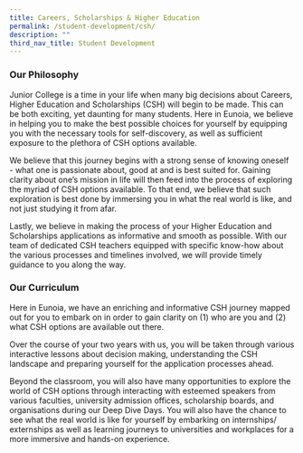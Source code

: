```yaml
---
title: Careers, Scholarships & Higher Education
permalink: /student-development/csh/
description: ""
third_nav_title: Student Development
---
```


### Our Philosophy

Junior College is a time in your life when many big decisions about Careers, Higher Education and Scholarships (CSH) will begin to be made. This can be both exciting, yet daunting for many students. Here in Eunoia, we believe in helping you to make the best possible choices for yourself by equipping you with the necessary tools for self-discovery, as well as sufficient exposure to the plethora of CSH options available.

We believe that this journey begins with a strong sense of knowing oneself - what one is passionate about, good at and is best suited for. Gaining clarity about one’s mission in life will then feed into the process of exploring the myriad of CSH options available. To that end, we believe that such exploration is best done by immersing you in what the real world is like, and not just studying it from afar.

Lastly, we believe in making the process of your Higher Education and Scholarships applications as informative and smooth as possible. With our team of dedicated CSH teachers equipped with specific know-how about the various processes and timelines involved, we will provide timely guidance to you along the way.

### Our Curriculum

Here in Eunoia, we have an enriching and informative CSH journey mapped out for you to embark on in order to gain clarity on (1) who are you and (2) what CSH options are available out there.

Over the course of your two years with us, you will be taken through various interactive lessons about decision making, understanding the CSH landscape and preparing yourself for the application processes ahead.

Beyond the classroom, you will also have many opportunities to explore the world of CSH options through interacting with esteemed speakers from various faculties, university admission offices, scholarship boards, and organisations during our Deep Dive Days. You will also have the chance to see what the real world is like for yourself by embarking on internships/ externships as well as learning journeys to universities and workplaces for a more immersive and hands-on experience.
